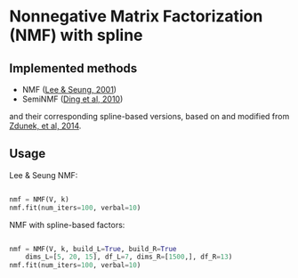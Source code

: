 # Nonnegative Matrix Factorization (NMF) with spline

## Implemented methods

* NMF ([Lee & Seung, 2001](https://papers.nips.cc/paper/1861-algorithms-for-non-negative-matrix-factorization.pdf))
* SemiNMF ([Ding et al, 2010](https://people.eecs.berkeley.edu/~jordan/papers/ding-li-jordan-pami.pdf))

and their corresponding spline-based versions, based on and modified from [Zdunek, et al, 2014](https://www.researchgate.net/profile/Rafal_Zdunek2/publication/274899525_B-Spline_Smoothing_of_Feature_Vectors_in_Nonnegative_Matrix_Factorization/links/553156010cf2f2a588ad4947/B-Spline-Smoothing-of-Feature-Vectors-in-Nonnegative-Matrix-Factorization.pdf).

## Usage

Lee & Seung NMF:

```python

nmf = NMF(V, k)
nmf.fit(num_iters=100, verbal=10)

```

NMF with spline-based factors:

```python

nmf = NMF(V, k, build_L=True, build_R=True
	dims_L=[5, 20, 15], df_L=7, dims_R=[1500,], df_R=13)
nmf.fit(num_iters=100, verbal=10)

```
